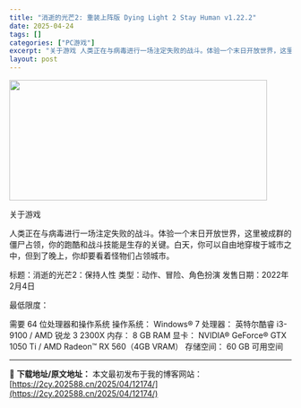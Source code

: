 ```yaml
---
title: "消逝的光芒2: 重装上阵版 Dying Light 2 Stay Human v1.22.2"
date: 2025-04-24
tags: []
categories: ["PC游戏"]
excerpt: "关于游戏 人类正在与病毒进行一场注定失败的战斗。体验一个末日开放世界，这里被成群的僵尸占领，你的跑酷和战斗技能是生存的关键。白天，你可以自由地穿梭于城市之中，但到了晚上，你却要看着怪物们占领城市。 标题：消逝的光芒2：保持人性 类型：动作、冒险、角色扮演 发售日期：2022年2月4日 最低限度： 需&hellip;"
layout: post
---
```


<img class="aligncenter size-full wp-image-12168" src="https://2cy.202588.cn/wp-content/uploads/2025/04/2025042407563933.webp" alt="" width="460" height="215" />

关于游戏

人类正在与病毒进行一场注定失败的战斗。体验一个末日开放世界，这里被成群的僵尸占领，你的跑酷和战斗技能是生存的关键。白天，你可以自由地穿梭于城市之中，但到了晚上，你却要看着怪物们占领城市。

标题：消逝的光芒2：保持人性
类型：动作、冒险、角色扮演
发售日期：2022年2月4日

最低限度：

需要 64 位处理器和操作系统
操作系统： Windows® 7
处理器： 英特尔酷睿 i3-9100 / AMD 锐龙 3 2300X
内存： 8 GB RAM
显卡： NVIDIA® GeForce® GTX 1050 Ti / AMD Radeon™ RX 560（4GB VRAM）
存储空间： 60 GB 可用空间

---
📖 **下载地址/原文地址：** 本文最初发布于我的博客网站：[https://2cy.202588.cn/2025/04/12174/](https://2cy.202588.cn/2025/04/12174/)
